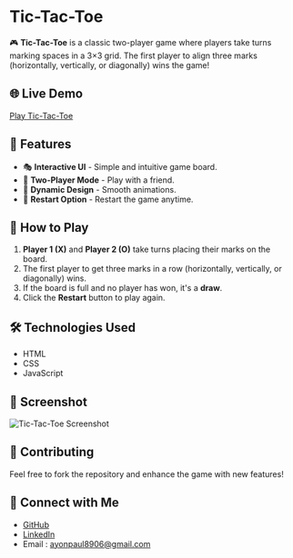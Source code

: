 # Tic-Tac-Toe

🎮 **Tic-Tac-Toe** is a classic two-player game where players take turns marking spaces in a 3×3 grid. The first player to align three marks (horizontally, vertically, or diagonally) wins the game!

## 🌐 Live Demo
[Play Tic-Tac-Toe](https://ayonpaul8906.github.io/Tic-Tac-Toe/)

## 📌 Features
- 🎭 **Interactive UI** - Simple and intuitive game board.
- 👥 **Two-Player Mode** - Play with a friend.
- 🎨 **Dynamic Design** - Smooth animations.
- 🔄 **Restart Option** - Restart the game anytime.

## 🚀 How to Play
1. **Player 1 (X)** and **Player 2 (O)** take turns placing their marks on the board.
2. The first player to get three marks in a row (horizontally, vertically, or diagonally) wins.
3. If the board is full and no player has won, it's a **draw**.
4. Click the **Restart** button to play again.

## 🛠️ Technologies Used
- HTML
- CSS
- JavaScript

## 📸 Screenshot
![Tic-Tac-Toe Screenshot](https://github.com/user-attachments/assets/90ab6a17-0aa8-4dc3-ae1c-50e29e1c588a)


## 📩 Contributing
Feel free to fork the repository and enhance the game with new features!

## 🔗 Connect with Me
- [GitHub](https://github.com/ayonpaul8906)
- [LinkedIn](https://www.linkedin.com/in/ayon2407s/)
- Email : ayonpaul8906@gmail.com
